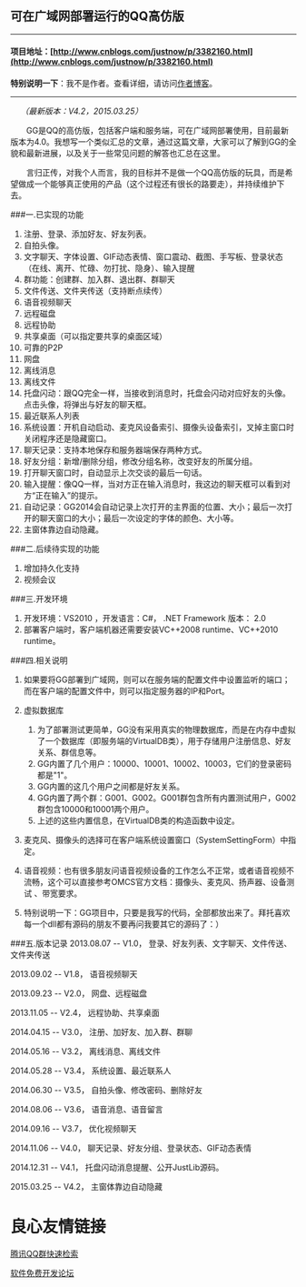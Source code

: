 ## 可在广域网部署运行的QQ高仿版
***
#### 项目地址：[http://www.cnblogs.com/justnow/p/3382160.html](http://www.cnblogs.com/justnow/p/3382160.html)

**特别说明一下**：我不是作者。查看详细，请访问[作者博客](http://www.cnblogs.com/justnow/)。

***

　 *（最新版本：V4.2，2015.03.25）*

　　GG是QQ的高仿版，包括客户端和服务端，可在广域网部署使用，目前最新版本为4.0。我想写一个类似汇总的文章，通过这篇文章，大家可以了解到GG的全貌和最新进展，以及关于一些常见问题的解答也汇总在这里。

　　言归正传，对我个人而言，我的目标并不是做一个QQ高仿版的玩具，而是希望做成一个能够真正使用的产品（这个过程还有很长的路要走），并持续维护下去。

###一.已实现的功能
1. 注册、登录、添加好友、好友列表。
2. 自拍头像。
3. 文字聊天、字体设置、GIF动态表情、窗口震动、截图、手写板、登录状态（在线、离开、忙碌、勿打扰、隐身）、输入提醒
4. 群功能：创建群、加入群、退出群、群聊天
5. 文件传送、文件夹传送（支持断点续传）
6. 语音视频聊天
7. 远程磁盘
8. 远程协助
9. 共享桌面（可以指定要共享的桌面区域）
10. 可靠的P2P
11. 网盘
12. 离线消息
13. 离线文件
14. 托盘闪动：跟QQ完全一样，当接收到消息时，托盘会闪动对应好友的头像。点击头像，将弹出与好友的聊天框。
15. 最近联系人列表
16. 系统设置：开机自动启动、麦克风设备索引、摄像头设备索引，叉掉主窗口时关闭程序还是隐藏窗口。
17. 聊天记录：支持本地保存和服务器端保存两种方式。
18. 好友分组：新增/删除分组，修改分组名称，改变好友的所属分组。
19. 打开聊天窗口时，自动显示上次交谈的最后一句话。
20. 输入提醒：像QQ一样，当对方正在输入消息时，我这边的聊天框可以看到对方“正在输入”的提示。
21. 自动记录：GG2014会自动记录上次打开的主界面的位置、大小；最后一次打开的聊天窗口的大小；最后一次设定的字体的颜色、大小等。
22. 主窗体靠边自动隐藏。
 

###二.后续待实现的功能
1. 增加持久化支持
2. 视频会议


###三.开发环境
1. 开发环境：VS2010 ，开发语言：C#， .NET Framework 版本： 2.0 
2. 部署客户端时，客户端机器还需要安装VC++2008 runtime、VC++2010 runtime。
   

###四.相关说明
1. 如果要将GG部署到广域网，则可以在服务端的配置文件中设置监听的端口；而在客户端的配置文件中，则可以指定服务器的IP和Port。
2. 虚拟数据库
    1. 为了部署测试更简单，GG没有采用真实的物理数据库，而是在内存中虚拟了一个数据库（即服务端的VirtualDB类），用于存储用户注册信息、好友关系、群信息等。
    2. GG内置了几个用户：10000、10001、10002、10003，它们的登录密码都是"1"。
    3. GG内置的这几个用户之间都是好友关系。
    4. GG内置了两个群：G001、G002。G001群包含所有内置测试用户，G002群包含10000和10001两个用户。
    5. 上述的这些内置信息，在VirtualDB类的构造函数中设定。

3. 麦克风、摄像头的选择可在客户端系统设置窗口（SystemSettingForm）中指定。
4. 语音视频：也有很多朋友问语音视频设备的工作怎么不正常，或者语音视频不流畅，这个可以直接参考OMCS官方文档：摄像头、麦克风、扬声器、设备测试 、带宽要求。
5. 特别说明一下：GG项目中，只要是我写的代码，全部都放出来了。拜托喜欢每一个dll都有源码的朋友不要再问我要其它的源码了：）


###五.版本记录
2013.08.07  --  V1.0， 登录、好友列表、文字聊天、文件传送、文件夹传送

2013.09.02  --  V1.8， 语音视频聊天

2013.09.23  --  V2.0， 网盘、远程磁盘

2013.11.05  --  V2.4， 远程协助、共享桌面

2014.04.15  --  V3.0， 注册、加好友、加入群、群聊

2014.05.16  --  V3.2， 离线消息、离线文件

2014.05.28  --  V3.4， 系统设置、最近联系人

2014.06.30  --  V3.5， 自拍头像、修改密码、删除好友

2014.08.06  --  V3.6， 语音消息、语音留言 

2014.09.16  --  V3.7， 优化视频聊天 

2014.11.06  --  V4.0， 聊天记录、好友分组、登录状态、GIF动态表情

2014.12.31  --  V4.1， 托盘闪动消息提醒、公开JustLib源码。

2015.03.25  --  V4.2， 主窗体靠边自动隐藏

 # 良心友情链接

[腾讯QQ群快速检索](http://u.720life.cn/s/8cf73f7c)

[软件免费开发论坛](http://u.720life.cn/s/bbb01dc0)